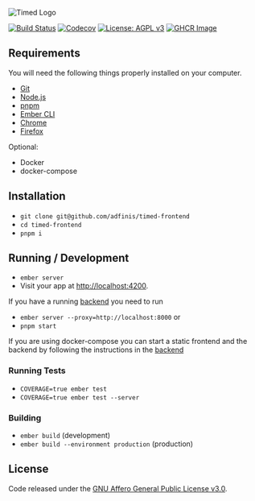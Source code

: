 ![Timed Logo](/public/assets/logo_text.png)

[![Build Status](https://github.com/adfinis/timed-frontend/actions/workflows/test.yml/badge.svg?branch=main)](https://github.com/adfinis/timed-frontend/actions/workflows/test.yml)
[![Codecov](https://codecov.io/gh/adfinis/timed-frontend/branch/main/graph/badge.svg)](https://codecov.io/gh/adfinis/timed-frontend)
[![License: AGPL v3](https://img.shields.io/badge/License-AGPL%20v3-blue.svg)](https://www.gnu.org/licenses/agpl-3.0)
[![GHCR Image](https://github.com/adfinis/timed-frontend/actions/workflows/release-image.yml/badge.svg)](https://github.com/adfinis/timed-frontend/actions/workflows/release-image.yml)

## Requirements

You will need the following things properly installed on your computer.

- [Git](https://git-scm.com/)
- [Node.js](https://nodejs.org/)
- [pnpm](https://pnpm.io/)
- [Ember CLI](https://ember-cli.com/)
- [Chrome](https://www.google.com/chrome/)
- [Firefox](https://www.mozilla.org/firefox/)

Optional:

- Docker
- docker-compose

## Installation

- `git clone git@github.com/adfinis/timed-frontend`
- `cd timed-frontend`
- `pnpm i`

## Running / Development

- `ember server`
- Visit your app at [http://localhost:4200](http://localhost:4200).

If you have a running [backend](https://github.com/adfinis/timed-backend) you need to run

- `ember server --proxy=http://localhost:8000`
  or
- `pnpm start`

If you are using docker-compose you can start a static frontend and the backend by following the instructions in the [backend](https://github.com/adfinis/timed-backend)

### Running Tests

- `COVERAGE=true ember test`
- `COVERAGE=true ember test --server`

### Building

- `ember build` (development)
- `ember build --environment production` (production)

## License

Code released under the [GNU Affero General Public License v3.0](LICENSE).
